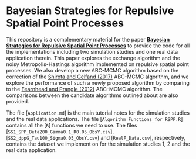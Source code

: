 # Bayesian Strategies for Repulsive Spatial Point Processes

This repository is a complementary material for the paper [**Bayesian Strategies for Repulsive Spatial Point Processes**](https://arxiv.org/abs/2404.15133) to provide the code for all the implementations including two simulation studies and one real data application therein.
This paper explores the exchange algorithm and the noisy Metropolis-Hastings algorithm implemented on repulsive spatial point processes.
We also develop a new ABC-MCMC algorithm based on the correction of the [Shirota and Gelfand (2017)](https://www.tandfonline.com/doi/full/10.1080/10618600.2017.1299627) ABC-MCMC algorithm, and we explore the performance of such a newly proposed algorithm by comparing to the [Fearnhead and Prangle (2012)](https://rss.onlinelibrary.wiley.com/doi/10.1111/j.1467-9868.2011.01010.x) ABC-MCMC algorithm.
The comparisons between the candidate algorithms outlined about are also provided.

The file [`Application.md`] is the main tutorial notes for the simulation studies and the real data applications.
The file [`Algorithm_Functions_for_RSPP.R`] contains all the [`R`] functions we need to use.
The files [`SS1_SPP_Beta200_Gamma0.1_R0.05_ObsY.csv`], [`SS2_dppG_Tau100_Sigma0.05_ObsY.csv`] and [`RealF_Data.csv`], respectively, contains the dataset we implement on for the simulation studies $1$, $2$ and the real data application.

